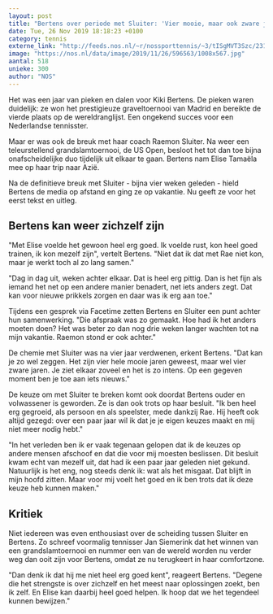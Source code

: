 ```yaml
---
layout: post
title: "Bertens over periode met Sluiter: 'Vier mooie, maar ook zware jaren'"
date: Tue, 26 Nov 2019 18:18:23 +0100
category: tennis
externe_link: "http://feeds.nos.nl/~r/nossporttennis/~3/tISgMVT3Szc/2312154"
image: "https://nos.nl/data/image/2019/11/26/596563/1008x567.jpg"
aantal: 518
unieke: 300
author: "NOS"
---
```


<p>Het was een jaar van pieken en dalen voor Kiki Bertens. De pieken waren duidelijk: ze won het prestigieuze graveltoernooi van Madrid en bereikte de vierde plaats op de wereldranglijst. Een ongekend succes voor een Nederlandse tennisster.</p>
<p>Maar er was ook de breuk met haar coach Raemon Sluiter. Na weer een teleurstellend grandslamtoernooi, de US Open, besloot het tot dan toe bijna onafscheidelijke duo tijdelijk uit elkaar te gaan. Bertens nam Elise Tamaëla mee op haar trip naar Azië.</p>
<p>Na de definitieve breuk met Sluiter - bijna vier weken geleden - hield Bertens de media op afstand en ging ze op vakantie. Nu geeft ze voor het eerst tekst en uitleg.</p>
<h2>Bertens kan weer zichzelf zijn</h2>
<p>"Met Elise voelde het gewoon heel erg goed. Ik voelde rust, kon heel goed trainen, ik kon mezelf zijn", vertelt Bertens. "Niet dat ik dat met Rae niet kon, maar je werkt toch al zo lang samen."</p>
<p>"Dag in dag uit, weken achter elkaar. Dat is heel erg pittig. Dan is het fijn als iemand het net op een andere manier benadert, net iets anders zegt. Dat kan voor nieuwe prikkels zorgen en daar was ik erg aan toe."</p>
<p>Tijdens een gesprek via Facetime zetten Bertens en Sluiter een punt achter hun samenwerking. "Die afspraak was zo gemaakt. Hoe had ik het anders moeten doen? Het was beter zo dan nog drie weken langer wachten tot na mijn vakantie. Raemon stond er ook achter."</p>
<p>De chemie met Sluiter was na vier jaar verdwenen, erkent Bertens. "Dat kan je zo wel zeggen. Het zijn vier hele mooie jaren geweest, maar wel vier zware jaren. Je ziet elkaar zoveel en het is zo intens. Op een gegeven moment ben je toe aan iets nieuws."</p>
<p>De keuze om met Sluiter te breken komt ook doordat Bertens ouder en volwassener is geworden. Ze is dan ook trots op haar besluit. "Ik ben heel erg gegroeid, als persoon en als speelster, mede dankzij Rae. Hij heeft ook altijd gezegd: over een paar jaar wil ik dat je je eigen keuzes maakt en mij niet meer nodig hebt."</p>
<p>"In het verleden ben ik er vaak tegenaan gelopen dat ik de keuzes op andere mensen afschoof en dat die voor mij moesten beslissen. Dit besluit kwam echt van mezelf uit, dat had ik een paar jaar geleden niet gekund. Natuurlijk is het eng, nog steeds denk ik: wat als het misgaat. Dat blijft in mijn hoofd zitten. Maar voor mij voelt het goed en ik ben trots dat ik deze keuze heb kunnen maken."</p>
<h2>Kritiek</h2>
<p>Niet iedereen was even enthousiast over de scheiding tussen Sluiter en Bertens. Zo schreef voormalig tennisser Jan Siemerink dat het winnen van een grandslamtoernooi en nummer een van de wereld worden nu verder weg dan ooit zijn voor Bertens, omdat ze nu terugkeert in haar comfortzone.</p>
<p>"Dan denk ik dat hij me niet heel erg goed kent", reageert Bertens. "Degene die het strengste is over zichzelf en het meest naar oplossingen zoekt, ben ik zelf. En Elise kan daarbij heel goed helpen. Ik hoop dat we het tegendeel kunnen bewijzen."</p><img src="http://feeds.feedburner.com/~r/nossporttennis/~4/tISgMVT3Szc" height="1" width="1" alt=""/>
